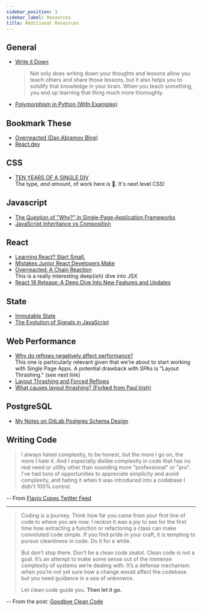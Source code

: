 ```yaml
---
sidebar_position: 3
sidebar_label: Resources
title: Additional Resources
---
```


<!-- markdownlint-disable no-inline-html no-trailing-punctuation -->

## General

- [Write it Down](https://dev.to/wraith/write-it-down-404h)
  <br/>
  > Not only does writing down your thoughts and lessons allow you teach others and share those lessons, but it also helps you to solidify that knowledge in your brain. When you teach something, you end up learning that thing much more thoroughly.
- [Polymorphism in Python (With Examples)](https://medium.com/@codingcampus/polymorphism-in-python-with-examples-887e2d45327a)

## Bookmark These

- [Overreacted (Dan Abramov Blog)](https://overreacted.io/)
- [React.dev](https://react.dev/learn)

## CSS

- [TEN YEARS OF A SINGLE DIV](https://lynnandtonic.com/thoughts/entries/ten-years-of-a-single-div/)
  <br/>The type, _and amount_, of work here is :exploding_head:.  It's next level CSS!

## Javascript

- [The Question of "Why?" in Single-Page-Application Frameworks](https://blog.logrocket.com/the-question-of-why-in-single-page-application-frameworks-91383446d0f5/)
- [JavaScript Inheritance vs Composition](https://ui.dev/javascript-inheritance-vs-composition/)

## React

- [Learning React? Start Small.](https://daveceddia.com/learning-react-start-small/)
- [Mistakes Junior React Developers Make](https://medium.com/frontend-digest/mistakes-junior-react-developers-make-c546b1af187d)
- [Overreacted: A Chain Reaction](https://overreacted.io/a-chain-reaction/)
    <br/>This is a really interesting deep(ish) dive into JSX
- [React 18 Release: A Deep Dive Into New Features and Updates](https://www.scalablepath.com/react/react-18-release-features)

## State

- [Immutable State](https://www.bekk.christmas/post/2023/18/immutable-state)
- [The Evolution of Signals in JavaScript](https://dev.to/this-is-learning/the-evolution-of-signals-in-javascript-8ob)

## Web Performance

- [Why do reflows negatively affect performance?](https://frontendmasters.com/blog/why-do-reflows-negatively-affect-performance/)
  <br/>This one is particularly relevant given that we're about to start working with Single Page Apps. A potential drawback with SPAs is "Layout Thrashing." (see next link)
- [Layout Thrashing and Forced Reflows](https://webperf.tips/tip/layout-thrashing/)
- [What causes layout thrashing? (Forked from Paul Irish)](https://gist.github.com/seanrreid/63d15f60d24d1d742715)

## PostgreSQL

- [My Notes on GitLab Postgres Schema Design](https://shekhargulati.com/2022/07/08/my-notes-on-gitlabs-postgres-schema-design/)

## Writing Code

> I always hated complexity, to be honest, but the more I go on, the more I hate it. And I especially dislike complexity in code that has no real need or utility other than sounding more "professional" or "pro". I've had tons of opportunities to appreciate simplicity and avoid complexity, and hating it when it was introduced into a codebase I didn't 100% control.

-- From [Flavio Copes Twitter Feed](https://twitter.com/flaviocopes/status/1417007331930423298)

---

> Coding is a journey. Think how far you came from your first line of code to where you are now. I reckon it was a joy to see for the first time how extracting a function or refactoring a class can make convoluted code simple. If you find pride in your craft, it is tempting to pursue cleanliness in code. Do it for a while.
>
> But don’t stop there. Don’t be a clean code zealot. Clean code is not a goal. It’s an attempt to make some sense out of the immense complexity of systems we’re dealing with. It’s a defense mechanism when you’re not yet sure how a change would affect the codebase but you need guidance in a sea of unknowns.
>
> Let clean code guide you. **Then let it go.**

-- From the post: [Goodbye Clean Code](https://overreacted.io/goodbye-clean-code/)
